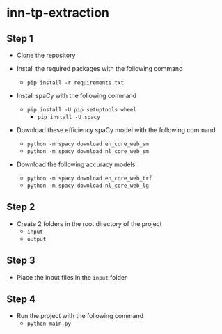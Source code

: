 # inn-tp-extraction

## Step 1
- Clone the repository
- Install the required packages with the following command
  - `pip install -r requirements.txt`

- Install spaCy with the following command
  - `pip install -U pip setuptools wheel`
    - `pip install -U spacy`

- Download these efficiency spaCy model with the following command
    - `python -m spacy download en_core_web_sm`
    - `python -m spacy download nl_core_web_sm`

- Download the following accuracy models
    - `python -m spacy download en_core_web_trf`
    - `python -m spacy download nl_core_web_lg`

## Step 2
- Create 2 folders in the root directory of the project
  - `input`
  - `output`

## Step 3
- Place the input files in the `input` folder

## Step 4
- Run the project with the following command
  - `python main.py`